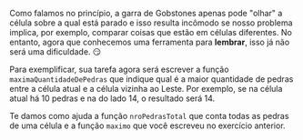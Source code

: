 Como falamos no princípio, a garra de Gobstones apenas pode "olhar" a célula sobre a qual está parado e isso resulta incômodo se nosso problema implica, por exemplo, comparar coisas que estão em células diferentes. No entanto, agora que conhecemos uma ferramenta para **lembrar**, isso já não será uma dificuldade. :smirk:

Para exemplificar, sua tarefa agora será escrever a função `maximaQuantidadeDePedras` que indique qual é a maior quantidade de pedras entre a célula atual e a célula vizinha ao Leste. Por exemplo, se na célula atual há 10 pedras e na do lado 14, o resultado será 14.

Te damos como ajuda a função `nroPedrasTotal` que conta todas as pedras de uma célula e a função `maximo` que você escreveu no exercício anterior.